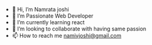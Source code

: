 - 👋 Hi, I’m Namrata joshi
- 👀 I’m Passionate Web Developer
- 🌱 I’m currently learning react
- 💞️ I’m looking to collaborate with having same passion
- 📫 How to reach me namivjoshi@gmail.com

<!---
Namrata840/Namrata840 is a ✨ special ✨ repository because its `README.md` (this file) appears on your GitHub profile.
You can click the Preview link to take a look at your changes.
--->
